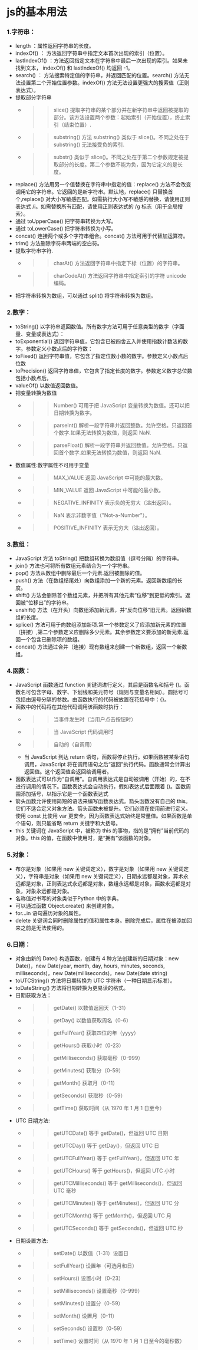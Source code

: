# js的基本用法
### 1.字符串：
- length ：属性返回字符串的长度。
- indexOf() ： 方法返回字符串中指定文本首次出现的索引（位置）。
- lastIndexOf() ：方法返回指定文本在字符串中最后一次出现的索引。如果未找到文本， indexOf() 和 lastIndexOf() 均返回 -1。
- search() ： 方法搜索特定值的字符串，并返回匹配的位置。search() 方法无法设置第二个开始位置参数。indexOf() 方法无法设置更强大的搜索值（正则表达式）。
- 提取部分字符串 
  - >>slice() 提取字符串的某个部分并在新字符串中返回被提取的部分。该方法设置两个参数：起始索引（开始位置），终止索引（结束位置）.
  - >>substring() 方法 substring() 类似于 slice()。不同之处在于 substring() 无法接受负的索引.
  - >> substr() 类似于 slice()。不同之处在于第二个参数规定被提取部分的长度。第二个参数不能为负，因为它定义的是长度。
- replace() 方法用另一个值替换在字符串中指定的值：replace() 方法不会改变调用它的字符串。它返回的是新字符串。默认地，replace() 只替换首个,replace() 对大小写敏感匹配。如需执行大小写不敏感的替换，请使用正则表达式 /i。如需替换所有匹配，请使用正则表达式的 /g 标志（用于全局搜索）。
- 通过 toUpperCase() 把字符串转换为大写。
- 通过 toLowerCase() 把字符串转换为小写。
- concat() 连接两个或多个字符串组合。concat() 方法可用于代替加运算符。
- trim() 方法删除字符串两端的空白符。
- 提取字符串字符.
  - >>charAt() 方法返回字符串中指定下标（位置）的字符串。
  - >>charCodeAt() 方法返回字符串中指定索引的字符 unicode 编码。
- 把字符串转换为数组，可以通过 split() 将字符串转换为数组。
### 2.数字：
- toString() 以字符串返回数值。所有数字方法可用于任意类型的数字（字面量、变量或表达式）：
- toExponential() 返回字符串值，它包含已被四舍五入并使用指数计数法的数字。参数定义小数点后的字符数：
- toFixed() 返回字符串值，它包含了指定位数小数的数字。参数定义小数点后位数
- toPrecision() 返回字符串值，它包含了指定长度的数字。参数定义数字总位数包括小数点后。
- valueOf() 以数值返回数值。
- 把变量转换为数值
  - >>Number() 可用于把 JavaScript 变量转换为数值。还可以把日期转换为数字。
  - >>parseInt() 解析一段字符串并返回整数。允许空格。只返回首个数字.如果无法转换为数值，则返回 NaN.
  - >>parseFloat() 解析一段字符串并返回数值。允许空格。只返回首个数字.如果无法转换为数值，则返回 NaN.
- 数值属性:数字属性不可用于变量
  - >>MAX_VALUE	返回 JavaScript 中可能的最大数。
  - >>MIN_VALUE	返回 JavaScript 中可能的最小数。
  - >>NEGATIVE_INFINITY	表示负的无穷大（溢出返回）。
  - >>NaN	表示非数字值（"Not-a-Number"）。
  - >>POSITIVE_INFINITY	表示无穷大（溢出返回）。
### 3.数组：
- JavaScript 方法 toString() 把数组转换为数组值（逗号分隔）的字符串。
- join() 方法也可将所有数组元素结合为一个字符串。
- pop() 方法从数组中删除最后一个元素.返回被删除的值。
- push() 方法（在数组结尾处）向数组添加一个新的元素。返回新数组的长度。
- shift() 方法会删除首个数组元素，并把所有其他元素“位移”到更低的索引。返回被“位移出”的字符串。
- unshift() 方法（在开头）向数组添加新元素，并“反向位移”旧元素。返回新数组的长度。
- splice() 方法可用于向数组添加新项.第一个参数定义了应添加新元素的位置（拼接）,第二个参数定义应删除多少元素。其余参数定义要添加的新元素.返回一个包含已删除项的数组。
- concat() 方法通过合并（连接）现有数组来创建一个新数组，返回一个新数组。
### 4.函数：
- JavaScript 函数通过 function 关键词进行定义，其后是函数名和括号 ()。函数名可包含字母、数字、下划线和美元符号（规则与变量名相同）。圆括号可包括由逗号分隔的参数。由函数执行的代码被放置在花括号中：{}。
- 函数中的代码将在其他代码调用该函数时执行：
  - >>当事件发生时（当用户点击按钮时）
  - >>当 JavaScript 代码调用时
  - >>自动的（自调用）
  - 当 JavaScript 到达 return 语句，函数将停止执行。如果函数被某条语句调用，JavaScript 将在调用语句之后“返回”执行代码。函数通常会计算出返回值。这个返回值会返回给调用者。
- 函数表达式可以作为“自调用”。自调用表达式是自动被调用（开始）的，在不进行调用的情况下。函数表达式会自动执行，假如表达式后面跟着 ()。函数周围添加括号，以指示它是一个函数表达式
- 箭头函数允许使用简短的语法来编写函数表达式。箭头函数没有自己的 this。它们不适合定义对象方法。箭头函数未被提升。它们必须在使用前进行定义。使用 const 比使用 var 更安全，因为函数表达式始终是常量值。如果函数是单个语句，则只能省略 return 关键字和大括号。
- this 关键词在 JavaScript 中，被称为 this 的事物，指的是“拥有”当前代码的对象。this 的值，在函数中使用时，是“拥有”该函数的对象。
### 5.对象：
- 布尔是对象（如果用 new 关键词定义），数字是对象（如果用 new 关键词定义），字符串是对象（如果用 new 关键词定义），日期永远都是对象，算术永远都是对象，正则表达式永远都是对象，数组永远都是对象，函数永远都是对象，对象永远都是对象。
- 名称值对书写的对象类似于Python 中的字典。
- 可以通过函数 Object.create() 来创建对象。
- for...in 语句遍历对象的属性。
- delete 关键词会同时删除属性的值和属性本身。删除完成后，属性在被添加回来之前是无法使用的。
### 6.日期：
- 对象由新的 Date() 构造函数，创建有 4 种方法创建新的日期对象：new Date()，new Date(year, month, day, hours, minutes, seconds, milliseconds)，new Date(milliseconds)，new Date(date string)
- toUTCString() 方法将日期转换为 UTC 字符串（一种日期显示标准）。
- toDateString() 方法将日期转换为更易读的格式。
- 日期获取方法：
  - >>getDate()	以数值返回天（1-31）
  - >>getDay()	以数值获取周名（0-6）
  - >>getFullYear()	获取四位的年（yyyy）
  - >>getHours()	获取小时（0-23）
  - >>getMilliseconds()	获取毫秒（0-999）
  - >>getMinutes()	获取分（0-59）
  - >>getMonth()	获取月（0-11）
  - >>getSeconds()	获取秒（0-59）
  - >>getTime()	获取时间（从 1970 年 1 月 1 日至今）
- UTC 日期方法:
  - >>getUTCDate()	等于 getDate()，但返回 UTC 日期
  - >>getUTCDay()	等于 getDay()，但返回 UTC 日
  - >>getUTCFullYear()	等于 getFullYear()，但返回 UTC 年
  - >>getUTCHours()	等于 getHours()，但返回 UTC 小时
  - >>getUTCMilliseconds()	等于 getMilliseconds()，但返回 UTC 毫秒
  - >>getUTCMinutes()	等于 getMinutes()，但返回 UTC 分
  - >>getUTCMonth()	等于 getMonth()，但返回 UTC 月
  - >>getUTCSeconds()	等于 getSeconds()，但返回 UTC 秒
- 日期设置方法:
  - >>setDate()	以数值（1-31）设置日
  - >>setFullYear()	设置年（可选月和日）
  - >>setHours()	设置小时（0-23）
  - >>setMilliseconds()	设置毫秒（0-999）
  - >>setMinutes()	设置分（0-59）
  - >>setMonth()	设置月（0-11）
  - >>setSeconds()	设置秒（0-59）
  - >>setTime()	设置时间（从 1970 年 1 月 1 日至今的毫秒数）